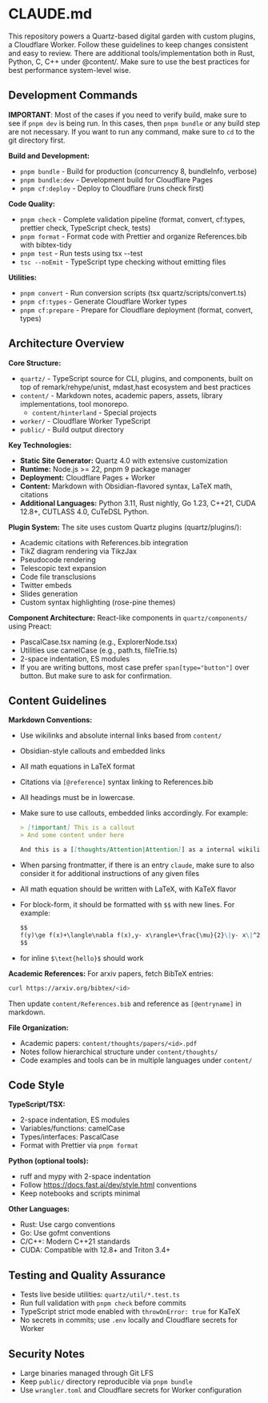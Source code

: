 # CLAUDE.md

This repository powers a Quartz-based digital garden with custom plugins, a Cloudflare Worker. Follow these guidelines to keep changes consistent and easy to review. There are additional tools/implementation both in Rust, Python, C, C++ under @content/. Make sure to use the best practices for best performance system-level wise.

## Development Commands

**IMPORTANT**: Most of the cases if you need to verify build, make sure to see if `pnpm dev` is being run. In this cases, then `pnpm bundle` or any build step are not necessary. If you want to run any command, make sure to `cd` to the git directory first.

**Build and Development:**

- `pnpm bundle` - Build for production (concurrency 8, bundleInfo, verbose)
- `pnpm bundle:dev` - Development build for Cloudflare Pages
- `pnpm cf:deploy` - Deploy to Cloudflare (runs check first)

**Code Quality:**

- `pnpm check` - Complete validation pipeline (format, convert, cf:types, prettier check, TypeScript check, tests)
- `pnpm format` - Format code with Prettier and organize References.bib with bibtex-tidy
- `pnpm test` - Run tests using tsx --test
- `tsc --noEmit` - TypeScript type checking without emitting files

**Utilities:**

- `pnpm convert` - Run conversion scripts (tsx quartz/scripts/convert.ts)
- `pnpm cf:types` - Generate Cloudflare Worker types
- `pnpm cf:prepare` - Prepare for Cloudflare deployment (format, convert, types)

## Architecture Overview

**Core Structure:**

- `quartz/` - TypeScript source for CLI, plugins, and components, built on top of remark/rehype/unist, mdast,hast ecosystem and best practices
- `content/` - Markdown notes, academic papers, assets, library implementations, tool monorepo.
  - `content/hinterland` - Special projects
- `worker/` - Cloudflare Worker TypeScript
- `public/` - Build output directory

**Key Technologies:**

- **Static Site Generator:** Quartz 4.0 with extensive customization
- **Runtime:** Node.js >= 22, pnpm 9 package manager
- **Deployment:** Cloudflare Pages + Worker
- **Content:** Markdown with Obsidian-flavored syntax, LaTeX math, citations
- **Additional Languages:** Python 3.11, Rust nightly, Go 1.23, C++21, CUDA 12.8+, CUTLASS 4.0, CuTeDSL Python.

**Plugin System:**
The site uses custom Quartz plugins (quartz/plugins/):

- Academic citations with References.bib integration
- TikZ diagram rendering via TikzJax
- Pseudocode rendering
- Telescopic text expansion
- Code file transclusions
- Twitter embeds
- Slides generation
- Custom syntax highlighting (rose-pine themes)

**Component Architecture:**
React-like components in `quartz/components/` using Preact:

- PascalCase.tsx naming (e.g., ExplorerNode.tsx)
- Utilities use camelCase (e.g., path.ts, fileTrie.ts)
- 2-space indentation, ES modules
- If you are writing buttons, most case prefer `span[type="button"]` over button. But make sure to ask for confirmation.

## Content Guidelines

**Markdown Conventions:**

- Use wikilinks and absolute internal links based from `content/`
- Obsidian-style callouts and embedded links
- All math equations in LaTeX format
- Citations via `[@reference]` syntax linking to References.bib
- All headings must be in lowercase.
- Make sure to use callouts, embedded links accordingly. For example:

  ```markdown
  > [!important] This is a callout
  > And some content under here

  And this is a [[thoughts/Attention|Attention]] as a internal wikilinks.
  ```

- When parsing frontmatter, if there is an entry `claude`, make sure to also consider it for additional instructions of any given files
- All math equation should be written with LaTeX, with KaTeX flavor
- For block-form, it should be formatted with `$$` with new lines. For example:
  ```markdown
  $$
  f(y)\ge f(x)+\langle\nabla f(x),y- x\rangle+\frac{\mu}{2}\|y- x\|^2
  $$
  ```
- for inline `$\text{hello}$` should work

**Academic References:**
For arxiv papers, fetch BibTeX entries:

```bash
curl https://arxiv.org/bibtex/<id>
```

Then update `content/References.bib` and reference as `[@entryname]` in markdown.

**File Organization:**

- Academic papers: `content/thoughts/papers/<id>.pdf`
- Notes follow hierarchical structure under `content/thoughts/`
- Code examples and tools can be in multiple languages under `content/`

## Code Style

**TypeScript/TSX:**

- 2-space indentation, ES modules
- Variables/functions: camelCase
- Types/interfaces: PascalCase
- Format with Prettier via `pnpm format`

**Python (optional tools):**

- ruff and mypy with 2-space indentation
- Follow https://docs.fast.ai/dev/style.html conventions
- Keep notebooks and scripts minimal

**Other Languages:**

- Rust: Use cargo conventions
- Go: Use gofmt conventions
- C/C++: Modern C++21 standards
- CUDA: Compatible with 12.8+ and Triton 3.4+

## Testing and Quality Assurance

- Tests live beside utilities: `quartz/util/*.test.ts`
- Run full validation with `pnpm check` before commits
- TypeScript strict mode enabled with `throwOnError: true` for KaTeX
- No secrets in commits; use `.env` locally and Cloudflare secrets for Worker

## Security Notes

- Large binaries managed through Git LFS
- Keep `public/` directory reproducible via `pnpm bundle`
- Use `wrangler.toml` and Cloudflare secrets for Worker configuration
